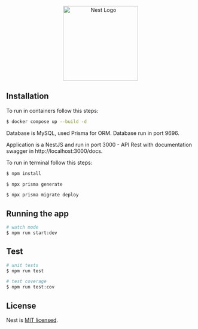 <p align="center">
  <a href="http://nestjs.com/" target="blank"><img src="https://nestjs.com/img/logo-small.svg" width="200" alt="Nest Logo" /></a>
</p>

[circleci-image]: https://img.shields.io/circleci/build/github/nestjs/nest/master?token=abc123def456
[circleci-url]: https://circleci.com/gh/nestjs/nest

## Installation

To run in containers follow this steps:

```bash
$ docker compose up --build -d
```

Database is MySQL, used Prisma for ORM. Database run in port 9696.

Application is a NestJS and run in port 3000 - API Rest with documentation swagger in http://localhost:3000/docs.

To run in terminal follow this steps:

```bash
$ npm install

$ npx prisma generate

$ npx prisma migrate deploy
```

## Running the app

```bash
# watch mode
$ npm run start:dev
```

## Test

```bash
# unit tests
$ npm run test

# test coverage
$ npm run test:cov
```

## License

Nest is [MIT licensed](LICENSE).
